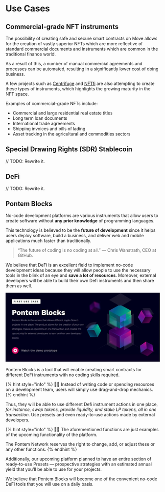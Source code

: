 # Use Cases

## Commercial-grade NFT instruments

The possibility of creating safe and secure smart contracts on Move allows for the creation of vastly superior NFTs which are more reflective of standard commercial documents and instruments which are common in the traditional finance world.

As a result of this, a number of manual commercial agreements and processes can be automated, resulting in a significantly lower cost of doing business.

A few projects such as [Centrifuge](https://medium.com/centrifuge/introducing-business-nfts-financial-business-documents-as-tokens-on-decentralized-networks-ec4b773f7ec5) and [NFTfi](https://nftfi.medium.com/the-nftfi-promissory-note-tokenizing-loans-as-nfts-erc721-e0dd9bbc7a8c) are also attempting to create these types of instruments, which highlights the growing maturity in the NFT space.

Examples of commercial-grade NFTs include:

* Commercial and large residential real estate titles
* Long term loan documents
* International trade agreements
* Shipping invoices and bills of lading
* Asset tracking in the agricultural and commodities sectors

## Special Drawing Rights (SDR) Stablecoin

// TODO: Rewrite it.

## DeFi

// TODO: Rewrite it.

## Pontem Blocks

No-code development platforms are various instruments that allow users to create software without **any prior knowledge** of programming languages.

This technology is believed to be the **future of development** since it helps users deploy software, build a business, and deliver web and mobile applications much faster than traditionally.

> “The future of coding is no coding at all.” 
> — Chris Wanstrath, CEO at GitHub.

We believe that DeFi is an excellent field to implement no-code development ideas because they will allow people to use the necessary tools in the blink of an eye and **save a lot of resources**. Moreover, external developers will be able to build their own Defi instruments and then share them as well.

![Pontem Blocks](/assets/pontem_blocks.png "Pontem Blocks")

Pontem Blocks is a tool that will enable creating smart contracts for different DeFi instruments with no coding skills required.

{% hint style="info" %}
🧙‍♂️ Instead of writing code or spending resources on a development team, users will simply use drag-and-drop mechanics.
{% endhint %}

Thus, they will be able to use different Defi instrument actions in one plaсe, _for instance, swap tokens, provide liquidity, and stake LP tokens, all in one transaction_. Use presets and even ready-to-use actions made by external developers.

{% hint style="info" %}
🧙‍♂️ The aforementioned functions are just examples of the upcoming functionality of the platform. 

The Pontem Network reserves the right to change, add, or adjust these or any other functions.
{% endhint %}

Additionally, our upcoming platform planned to have an entire section of ready-to-use Presets — prospective strategies with an estimated annual yield that you’ll be able to use for your projects.

We believe that Pontem Blocks will become one of the convenient no-code DeFi tools that you will use on a daily basis.
